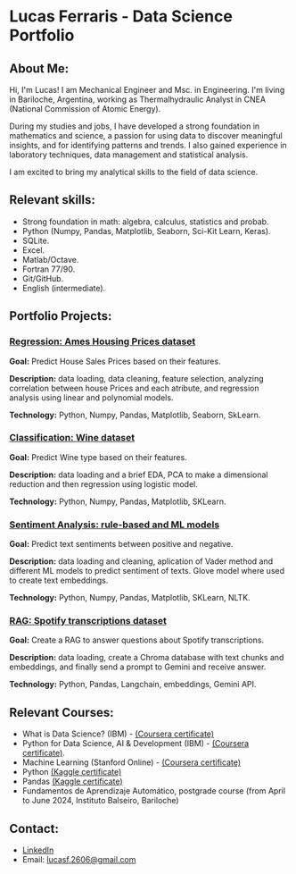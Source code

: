 # Lucas Ferraris - Data Science Portfolio
## About Me:
Hi, I'm Lucas! I am Mechanical Engineer and Msc. in Engineering. I'm living in Bariloche, Argentina, working as Thermalhydraulic Analyst in CNEA (National Commission of Atomic Energy).

During my studies and jobs, I have developed a strong foundation in mathematics and science, a passion for using data to discover meaningful insights, and for identifying patterns and trends. I also gained experience in laboratory techniques, data management and statistical analysis.

I am excited to bring my analytical skills to the field of data science.

## Relevant skills:
* Strong foundation in math: algebra, calculus, statistics and probab. 
* Python (Numpy, Pandas, Matplotlib, Seaborn, Sci-Kit Learn, Keras).
* SQLite.
* Excel.
* Matlab/Octave.
* Fortran 77/90.
* Git/GitHub.
* English (intermediate).

## Portfolio Projects:

### [Regression: Ames Housing Prices dataset](https://github.com/lucasf26/Ames_Housing_Prices-Regression)

**Goal:** Predict House Sales Prices based on their features.

**Description:** data loading, data cleaning, feature selection, analyzing correlation between house Prices and each atribute, and regression analysis using linear and polynomial models.

**Technology:** Python, Numpy, Pandas, Matplotlib, Seaborn, SkLearn.

### [Classification: Wine dataset](https://github.com/lucasf26/Wine-Classification)

**Goal:** Predict Wine type based on their features.

**Description:** data loading and a brief EDA, PCA to make a dimensional reduction and then regression using logistic model.

**Technology:** Python, Numpy, Pandas, Matplotlib, SKLearn. 

### [Sentiment Analysis: rule-based and ML models](https://github.com/lucasf26/SentimentAnalysis_Vader-MLmodels)

**Goal:** Predict text sentiments between positive and negative.

**Description:** data loading and cleaning, aplication of Vader method and different ML models to predict sentiment of texts. Glove model where used to create text embeddings.

**Technology:** Python, Numpy, Pandas, Matplotlib, SKLearn, NLTK. 

### [RAG: Spotify transcriptions dataset](https://github.com/lucasf26/RAG---Langchain-Chroma-Gemini-HuggingFace_Spotify-transcriptions)

**Goal:** Create a RAG to answer questions about Spotify transcriptions.

**Description:** data loading, create a Chroma database with text chunks and embeddings, and finally send a prompt to Gemini and receive answer.

**Technology:** Python, Pandas, Langchain, embeddings, Gemini API. 

## Relevant Courses:
* What is Data Science? (IBM) - [(Coursera certificate)](https://coursera.org/share/b225eee19a7e167450261610a4803ff5)
* Python for Data Science, AI & Development (IBM) - [(Coursera certificate)](https://coursera.org/share/b225eee19a7e167450261610a4803ff5).
* Machine Learning (Stanford Online) - [(Coursera certificate)](https://coursera.org/share/7ada6bf0fb150fa30fa601287d1142e0)
* Python [(Kaggle certificate)](https://www.kaggle.com/learn/certification/lucasferraris/python)
* Pandas [(Kaggle certificate)](https://www.kaggle.com/learn/certification/lucasferraris/pandas)
* Fundamentos de Aprendizaje Automático, postgrade course (from April to June 2024, Instituto Balseiro, Bariloche)

## Contact:
- [LinkedIn](https://www.linkedin.com/in/lucas-ferraris-0a0823a3/)
- Email: lucasf.2606@gmail.com
